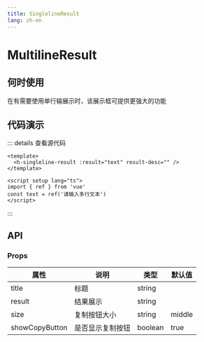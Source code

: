 ```yaml
---
title: SinglelineResult
lang: zh-en
---
```

# MultilineResult

## 何时使用

在有需要使用单行输展示时，该展示框可提供更强大的功能

## 代码演示

<h-singleline-result :result="text" result-desc="" />

<script setup lang="ts">
import { ref } from 'vue'

const text = ref('可复制单行输出')
</script>

::: details 查看源代码

```vue
<template>
  <h-singleline-result :result="text" result-desc="" />
</template>

<script setup lang="ts">
import { ref } from 'vue'
const text = ref('请输入多行文本')
</script>

```

:::

## API

### Props

| 属性           | 说明             | 类型    | 默认值 |
| -------------- | ---------------- | ------- | ------ |
| title          | 标题             | string  |        |
| result         | 结果展示         | string  |        |
| size           | 复制按钮大小     | string  | middle |
| showCopyButton | 是否显示复制按钮 | boolean | true   |

